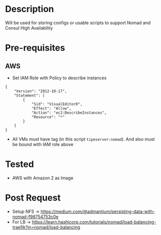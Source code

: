 # Description
Will be used for storing configs or usable scripts to support Nomad and Consul High Availability
# Pre-requisites
## AWS
* Set IAM Role with Policy to describe instances
```
{
    "Version": "2012-10-17",
    "Statement": [
        {
            "Sid": "VisualEditor0",
            "Effect": "Allow",
            "Action": "ec2:DescribeInstances",
            "Resource": "*"
        }
    ]
}
```
* All VMs must have tag (in this script `tipeserver:nomad`). And also must be bound with IAM role above
# Tested
* AWS with Amazon 2 as Image
# Post Request
* Setup NFS -> https://medium.com/@admantium/persisting-data-with-nomad-f98754753c0e
* For LB -> https://learn.hashicorp.com/tutorials/nomad/load-balancing-traefik?in=nomad/load-balancing
